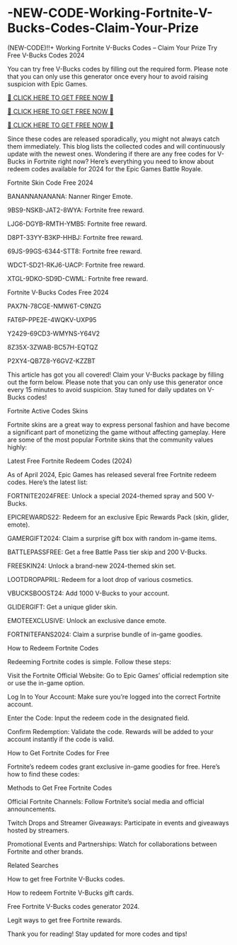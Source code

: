 # -NEW-CODE-Working-Fortnite-V-Bucks-Codes-Claim-Your-Prize
(NEW-CODE)!!+ Working Fortnite V-Bucks Codes – Claim Your Prize
Try Free V-Bucks Codes 2024

You can try free V-Bucks codes by filling out the required form. Please note that you can only use this generator once every hour to avoid raising suspicion with Epic Games.

[🔴 CLICK HERE TO GET FREE NOW 🔴](https://suberapps.com/giftcard/)

[🔴 CLICK HERE TO GET FREE NOW 🔴](https://suberapps.com/giftcard/)

[🔴 CLICK HERE TO GET FREE NOW 🔴](https://suberapps.com/giftcard/)

Since these codes are released sporadically, you might not always catch them immediately. This blog lists the collected codes and will continuously update with the newest ones. Wondering if there are any free codes for V-Bucks in Fortnite right now? Here’s everything you need to know about redeem codes available for 2024 for the Epic Games Battle Royale.

Fortnite Skin Code Free 2024

BANANNANANANA: Nanner Ringer Emote.

9BS9-NSKB-JAT2-8WYA: Fortnite free reward.

LJG6-DGYB-RMTH-YMB5: Fortnite free reward.

D8PT-33YY-B3KP-HHBJ: Fortnite free reward.

69JS-99GS-6344-STT8: Fortnite free reward.

WDCT-SD21-RKJ6-UACP: Fortnite free reward.

XTGL-9DKO-SD9D-CWML: Fortnite free reward.

Fortnite V-Bucks Codes Free 2024

PAX7N-78CGE-NMW6T-C9NZG

FAT6P-PPE2E-4WQKV-UXP95

Y2429-69CD3-WMYNS-Y64V2

8Z35X-3ZWAB-BC57H-EQTQZ

P2XY4-QB7Z8-Y6GVZ-KZZBT

This article has got you all covered! Claim your V-Bucks package by filling out the form below. Please note that you can only use this generator once every 15 minutes to avoid suspicion. Stay tuned for daily updates on V-Bucks codes!

Fortnite Active Codes Skins

Fortnite skins are a great way to express personal fashion and have become a significant part of monetizing the game without affecting gameplay. Here are some of the most popular Fortnite skins that the community values highly:

Latest Free Fortnite Redeem Codes (2024)

As of April 2024, Epic Games has released several free Fortnite redeem codes. Here’s the latest list:

FORTNITE2024FREE: Unlock a special 2024-themed spray and 500 V-Bucks.

EPICREWARDS22: Redeem for an exclusive Epic Rewards Pack (skin, glider, emote).

GAMERGIFT2024: Claim a surprise gift box with random in-game items.

BATTLEPASSFREE: Get a free Battle Pass tier skip and 200 V-Bucks.

FREESKIN24: Unlock a brand-new 2024-themed skin set.

LOOTDROPAPRIL: Redeem for a loot drop of various cosmetics.

VBUCKSBOOST24: Add 1000 V-Bucks to your account.

GLIDERGIFT: Get a unique glider skin.

EMOTEEXCLUSIVE: Unlock an exclusive dance emote.

FORTNITEFANS2024: Claim a surprise bundle of in-game goodies.

How to Redeem Fortnite Codes

Redeeming Fortnite codes is simple. Follow these steps:

Visit the Fortnite Official Website: Go to Epic Games’ official redemption site or use the in-game option.

Log In to Your Account: Make sure you’re logged into the correct Fortnite account.

Enter the Code: Input the redeem code in the designated field.

Confirm Redemption: Validate the code. Rewards will be added to your account instantly if the code is valid.

How to Get Fortnite Codes for Free

Fortnite’s redeem codes grant exclusive in-game goodies for free. Here’s how to find these codes:

Methods to Get Free Fortnite Codes

Official Fortnite Channels: Follow Fortnite’s social media and official announcements.

Twitch Drops and Streamer Giveaways: Participate in events and giveaways hosted by streamers.

Promotional Events and Partnerships: Watch for collaborations between Fortnite and other brands.

Related Searches

How to get free Fortnite V-Bucks codes.

How to redeem Fortnite V-Bucks gift cards.

Free Fortnite V-Bucks codes generator 2024.

Legit ways to get free Fortnite rewards.

Thank you for reading! Stay updated for more codes and tips!
